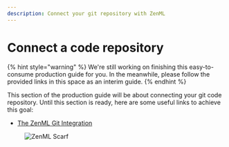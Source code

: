 ```yaml
---
description: Connect your git repository with ZenML
---
```


# Connect a code repository

{% hint style="warning" %}
We're still working on finishing this easy-to-consume production guide for you. In the meanwhile, please follow the provided links in this space as an interim guide.
{% endhint %}

This section of the production guide will be about connecting your git code repository. Until this section is ready, here are some useful links to achieve this goal:

- [The ZenML Git Integration](../advanced-guide/infrastructure-management/connect-your-git-repository.md)

<!-- For scarf -->
<figure><img alt="ZenML Scarf" referrerpolicy="no-referrer-when-downgrade" src="https://static.scarf.sh/a.png?x-pxid=f0b4f458-0a54-4fcd-aa95-d5ee424815bc" /></figure>